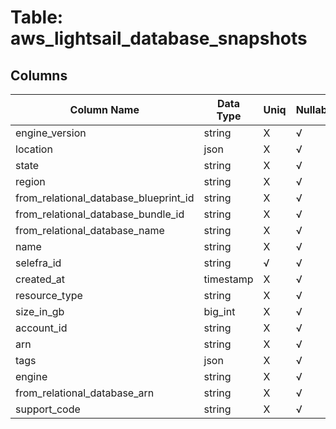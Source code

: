 # Table: aws_lightsail_database_snapshots

## Columns 

|  Column Name   |  Data Type  | Uniq | Nullable | Description | 
|  ----  | ----  | ----  | ----  | ---- | 
| engine_version | string | X | √ |  | 
| location | json | X | √ |  | 
| state | string | X | √ |  | 
| region | string | X | √ |  | 
| from_relational_database_blueprint_id | string | X | √ |  | 
| from_relational_database_bundle_id | string | X | √ |  | 
| from_relational_database_name | string | X | √ |  | 
| name | string | X | √ |  | 
| selefra_id | string | √ | √ | random id | 
| created_at | timestamp | X | √ |  | 
| resource_type | string | X | √ |  | 
| size_in_gb | big_int | X | √ |  | 
| account_id | string | X | √ |  | 
| arn | string | X | √ |  | 
| tags | json | X | √ |  | 
| engine | string | X | √ |  | 
| from_relational_database_arn | string | X | √ |  | 
| support_code | string | X | √ |  | 


